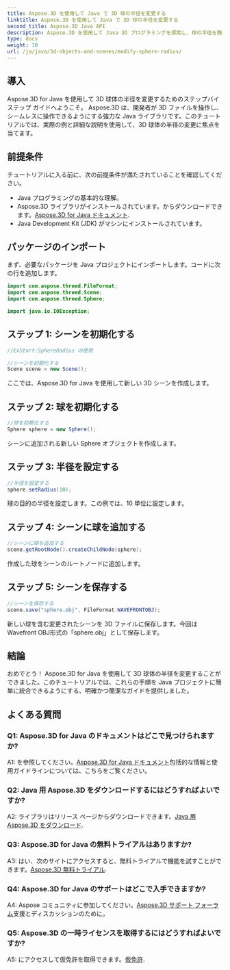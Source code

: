 ```yaml
---
title: Aspose.3D を使用して Java で 3D 球の半径を変更する
linktitle: Aspose.3D を使用して Java で 3D 球の半径を変更する
second_title: Aspose.3D Java API
description: Aspose.3D を使用して Java 3D プログラミングを探索し、球の半径を簡単に変更します。今すぐダウンロードして、シームレスな 3D 開発エクスペリエンスを体験してください。
type: docs
weight: 10
url: /ja/java/3d-objects-and-scenes/modify-sphere-radius/
---
```

## 導入

Aspose.3D for Java を使用して 3D 球体の半径を変更するためのステップバイステップ ガイドへようこそ。 Aspose.3D は、開発者が 3D ファイルを操作し、シームレスに操作できるようにする強力な Java ライブラリです。このチュートリアルでは、実際の例と詳細な説明を使用して、3D 球体の半径の変更に焦点を当てます。

## 前提条件

チュートリアルに入る前に、次の前提条件が満たされていることを確認してください。

- Java プログラミングの基本的な理解。
-  Aspose.3D ライブラリがインストールされています。からダウンロードできます。[Aspose.3D for Java ドキュメント](https://reference.aspose.com/3d/java/).
- Java Development Kit (JDK) がマシンにインストールされています。

## パッケージのインポート

まず、必要なパッケージを Java プロジェクトにインポートします。コードに次の行を追加します。

```java
import com.aspose.threed.FileFormat;
import com.aspose.threed.Scene;
import com.aspose.threed.Sphere;

import java.io.IOException;
```

## ステップ 1: シーンを初期化する

```java
//ExStart:SphereRadius の使用

//シーンを初期化する
Scene scene = new Scene();
```

ここでは、Aspose.3D for Java を使用して新しい 3D シーンを作成します。

## ステップ 2: 球を初期化する

```java
//球を初期化する
Sphere sphere = new Sphere();
```

シーンに追加される新しい Sphere オブジェクトを作成します。

## ステップ 3: 半径を設定する

```java
//半径を設定する
sphere.setRadius(10);
```

球の目的の半径を設定します。この例では、10 単位に設定します。

## ステップ 4: シーンに球を追加する

```java
//シーンに球を追加する
scene.getRootNode().createChildNode(sphere);
```

作成した球をシーンのルートノードに追加します。

## ステップ 5: シーンを保存する

```java
//シーンを保存する
scene.save("sphere.obj", FileFormat.WAVEFRONTOBJ);
```

新しい球を含む変更されたシーンを 3D ファイルに保存します。今回はWavefront OBJ形式の「sphere.obj」として保存します。

## 結論

おめでとう！ Aspose.3D for Java を使用して 3D 球体の半径を変更することができました。このチュートリアルでは、これらの手順を Java プロジェクトに簡単に統合できるようにする、明確かつ簡潔なガイドを提供しました。

## よくある質問

### Q1: Aspose.3D for Java のドキュメントはどこで見つけられますか?

 A1: を参照してください。[Aspose.3D for Java ドキュメント](https://reference.aspose.com/3d/java/)包括的な情報と使用ガイドラインについては、こちらをご覧ください。

### Q2: Java 用 Aspose.3D をダウンロードするにはどうすればよいですか?

 A2: ライブラリはリリース ページからダウンロードできます。[Java 用 Aspose.3D をダウンロード](https://releases.aspose.com/3d/java/).

### Q3: Aspose.3D for Java の無料トライアルはありますか?

 A3: はい、次のサイトにアクセスすると、無料トライアルで機能を試すことができます。[Aspose.3D 無料トライアル](https://releases.aspose.com/).

### Q4: Aspose.3D for Java のサポートはどこで入手できますか?

 A4: Aspose コミュニティに参加してください。[Aspose.3D サポート フォーラム](https://forum.aspose.com/c/3d/18)支援とディスカッションのために。

### Q5: Aspose.3D の一時ライセンスを取得するにはどうすればよいですか?

 A5: にアクセスして仮免許を取得できます。[仮免許](https://purchase.aspose.com/temporary-license/).